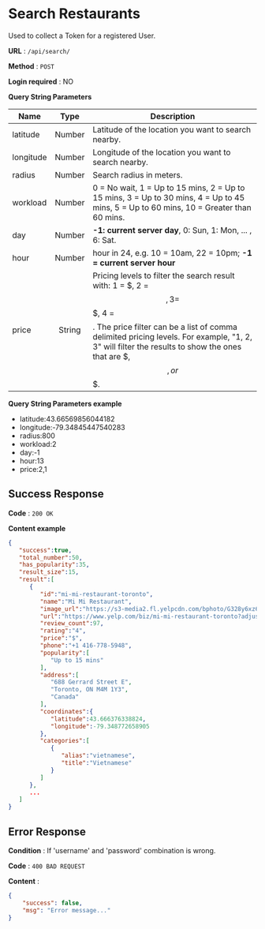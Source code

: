 # Search Restaurants

Used to collect a Token for a registered User.

**URL** : `/api/search/`

**Method** : `POST`

**Login required** : NO

**Query String Parameters**

| Name        | Type           | Description  |
| ------------- |:-------------:| -----|
| latitude      | Number | Latitude of the location you want to search nearby. |
| longitude      | Number      | Longitude of the location you want to search nearby. |
| radius | Number      |  Search radius in meters. |
| workload | Number      | 0 = No wait, 1 = Up to 15 mins, 2 = Up to 15 mins, 3 = Up to 30 mins, 4 = Up to 45 mins, 5 = Up to 60 mins, 10 = Greater than 60 mins.  |
| day | Number      | **-1: current server day**, 0: Sun, 1: Mon, ... , 6: Sat. |
| hour | Number      |  hour in 24, e.g. 10 = 10am, 22 = 10pm; **-1 = current server hour** |
| price | String      | Pricing levels to filter the search result with: 1 = $, 2 = $$, 3 = $$$, 4 = $$$$. The price filter can be a list of comma delimited pricing levels. For example, "1, 2, 3" will filter the results to show the ones that are $, $$, or $$$. |


**Query String Parameters example**

 - latitude:43.66569856044182
 - longitude:-79.34845447540283
 - radius:800
 - workload:2
 - day:-1
 - hour:13
 - price:2,1

## Success Response

**Code** : `200 OK`

**Content example**

```json
{  
   "success":true,
   "total_number":50,
   "has_popularity":35,
   "result_size":15,
   "result":[  
      {  
         "id":"mi-mi-restaurant-toronto",
         "name":"Mi Mi Restaurant",
         "image_url":"https://s3-media2.fl.yelpcdn.com/bphoto/G328y6xz67M3hLIZ-BLFsw/o.jpg",
         "url":"https://www.yelp.com/biz/mi-mi-restaurant-toronto?adjust_creative=_V3w2Wpx-W022v99yGAYYA&utm_campaign=yelp_api_v3&utm_medium=api_v3_business_search&utm_source=_V3w2Wpx-W022v99yGAYYA",
         "review_count":97,
         "rating":"4",
         "price":"$",
         "phone":"+1 416-778-5948",
         "popularity":[  
            "Up to 15 mins"
         ],
         "address":[  
            "688 Gerrard Street E",
            "Toronto, ON M4M 1Y3",
            "Canada"
         ],
         "coordinates":{  
            "latitude":43.666376338824,
            "longitude":-79.348772658905
         },
         "categories":[  
            {  
               "alias":"vietnamese",
               "title":"Vietnamese"
            }
         ]
      },
      ...
   ]
}
```

## Error Response

**Condition** : If 'username' and 'password' combination is wrong.

**Code** : `400 BAD REQUEST`

**Content** :

```json
{
    "success": false,
    "msg": "Error message..."
}